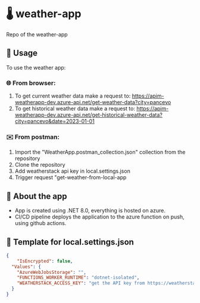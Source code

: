 # 🌡️ weather-app

Repo of the weather-app

## 🧪 Usage

To use the weather app:

### 🌐 From browser:
  1. To get current weather data make a request to: https://apim-weatherapp-dev.azure-api.net/get-weather-data?city=pancevo
  2. To get historical weather data make a request to: https://apim-weatherapp-dev.azure-api.net/get-historical-weather-data?city=pancevo&date=2023-01-01

### ✉️ From postman:
  1. Import the "WeatherApp.postman_collection.json" collection from the repository
  2. Clone the repository
  3. Add weatherstack api key in local.settings.json
  4. Trigger request "get-weather-from-local-app

## 📔 About the app
  - App is created using .NET 8.0, everything is hosted on azure.
  - CI/CD pipeline deploys the application to the azure function on push, using github actions.

## 📔 Template for local.settings.json

```json
{
    "IsEncrypted": false,
  "Values": {
    "AzureWebJobsStorage": "",
    "FUNCTIONS_WORKER_RUNTIME": "dotnet-isolated",
    "WEATHERSTACK_ACCESS_KEY": "get the API key from https://weatherstack.com/"
  }
}
```
